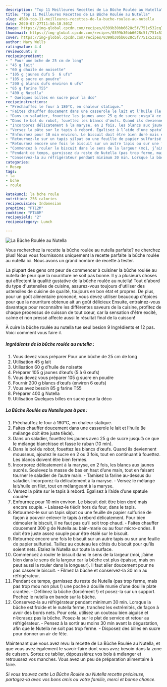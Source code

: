 ```yaml
---
description: "Top 11 Meilleures Recettes de La Bûche Roulée au Nutella"
title: "Top 11 Meilleures Recettes de La Bûche Roulée au Nutella"
slug: 4580-top-11-meilleures-recettes-de-la-buche-roulee-au-nutella
date: 2020-07-27T11:50:10.501Z
image: https://img-global.cpcdn.com/recipes/0399b30bb6628c5f/751x532cq70/la-buche-roulee-au-nutella-photo-principale-de-la-recette.jpg
thumbnail: https://img-global.cpcdn.com/recipes/0399b30bb6628c5f/751x532cq70/la-buche-roulee-au-nutella-photo-principale-de-la-recette.jpg
cover: https://img-global.cpcdn.com/recipes/0399b30bb6628c5f/751x532cq70/la-buche-roulee-au-nutella-photo-principale-de-la-recette.jpg
author: Mary Wells
ratingvalue: 4.4
reviewcount: 8
recipeingredient:
- " Pour une bche de 25 cm de long"
- "45 g lait"
- "60 g dhuile de noisette"
- "105 g jaunes dufs 5  6 ufs"
- "105 g sucre en poudre"
- "200 g blancs dufs environ 6 ufs"
- "85 g farine T55"
- "400 g Nutella"
- " Quelques billes en sucre pour la dco"
recipeinstructions:
- "Préchauffez le four à 180°C, en chaleur statique."
- "Faites chauffer doucement dans une casserole le lait et l’huile (le mélange doit être juste tiède)."
- "Dans un saladier, fouettez les jaunes avec 25 g de sucre jusqu’à ce que le mélange blanchisse et fasse le ruban (10 min)."
- "Dans le bol du robot, fouettez les blancs d’œufs. Quand ils deviennent mousseux, ajoutez le sucre en 2 ou 3 fois, tout en continuant à fouettez. Les blancs doivent être bien fermes."
- "Incorporez délicatement à la maryse, en 2 fois, les blancs aux jaunes sucrés. Soulevez la masse de bas en haut d’une main, tout en faisant tourner le saladier de l’autre main. Tamisez la farine au-dessus du saladier. Incorporez-la délicatement à la maryse. Versez le mélange lait/huile en filet, tout en mélangeant à la maryse."
- "Versez la pâte sur le tapis à rebord. Egalisez à l’aide d’une spatule coudée."
- "Enfournez pour 10 min environ. Le biscuit doit être bien doré mais encore souple. Laissez-le tiédir hors du four, dans le tapis."
- "Retournez-le sur un tapis silpat ou une feuille de papier sulfurisé de façon à pouvoir enlever le tapis à rebord délicatement. Pour bien démouler le biscuit, il ne faut pas qu’il soit trop chaud. Faites chauffer doucement 300 g de Nutella au bain-marie ou au four micro-ondes. Il doit être juste assez souple pour être étalé sur le biscuit."
- "Retournez encore une fois le biscuit sur un autre tapis ou sur une feuille de papier sulfurisé. Taillez au couteau les côtés du biscuit pour qu’ils soient nets. Etalez le Nutella sur toute la surface."
- "Commencez à rouler le biscuit dans le sens de la largeur (moi, j’aime bien dans le sens de la largeur car la bûche est plus épaisse, mais on peut aussi la rouler dans la longueur). Il faut aller doucement pour ne pas casser le biscuit.  Filmez la bûche et conservez-la 30 min au réfrigérateur."
- "Pendant ce temps, garnissez du reste de Nutella (pas trop ferme, mais pas trop mou non plus !) une poche à douille munie d’une douille plate crantée. Défilmez la bûche (forcément !) et posez-la sur un support. Pochez le nutella en bande sur la bûche."
- "Conservez-la au réfrigérateur pendant minimum 30 min. Lorsque la bûche est froide et le nutella ferme, tranchez les extrêmités, de façon à avoir des bords nets. Pour cela, utilisez un couteau bien aiguisé et n’écrasez pas la bûche. Posez-la sur le plat de service et retour au réfrigérateur. Pensez à la sortir au moins 30 min avant la dégustation, afin que le Nutella ne soit pas trop ferme. Disposez des billes en sucre pour donner un air de fête."
categories:
- Resep
tags:
- la
- bche
- roule

katakunci: la bche roule 
nutrition: 256 calories
recipecuisine: Indonesian
preptime: "PT12M"
cooktime: "PT48M"
recipeyield: "2"
recipecategory: Lunch

---
```



![La Bûche Roulée au Nutella](https://img-global.cpcdn.com/recipes/0399b30bb6628c5f/751x532cq70/la-buche-roulee-au-nutella-photo-principale-de-la-recette.jpg)

Vous recherchez la recette la bûche roulée au nutella parfaite? ne cherchez plus! Nous vous fournissons uniquement la recette parfaite la bûche roulée au nutella ici. Nous avons un grand nombre de recette à tester.

La plupart des gens ont peur de commencer à cuisiner la bûche roulée au nutella de peur que la nourriture ne soit pas bonne. Il y a plusieurs choses qui affectent la qualité gustative de la bûche roulée au nutella! Tout d'abord du type d'ustensiles de cuisine, assurez-vous toujours d'utiliser des ustensiles de cuisine de qualité, toujours en bon état et propres. De plus, pour un goût alimentaire prononcé, vous devez utiliser beaucoup d'épices pour que la nourriture obtenue ait un goût délicieux Ensuite, entraînez-vous davantage pour reconnaître les différentes saveurs de la cuisine, profitez de chaque processus de cuisson de tout cœur, car la sensation d'être excité, calme et non pressé affecte aussi le résultat final de la cuisson!

<!--inarticleads1-->

À cuire la bûche roulée au nutella tue seul besion 9 Ingrédients et 12 pas. Voici comment vous faire il.

##### Ingrédients de la bûche roulée au nutella :

1. Vous devez vous préparer  Pour une bûche de 25 cm de long
1. Utilisation 45 g lait
1. Utilisation 60 g d’huile de noisette
1. Préparer 105 g jaunes d’œufs (5 à 6 œufs)
1. Vous devez vous préparer 105 g sucre en poudre
1. Fournir 200 g blancs d’œufs (environ 6 œufs)
1. Vous avez besoin 85 g farine T55
1. Préparer 400 g Nutella
1. Utilisation  Quelques billes en sucre pour la déco




<!--inarticleads2-->

##### La Bûche Roulée au Nutella pas à pas :

1. Préchauffez le four à 180°C, en chaleur statique.
1. Faites chauffer doucement dans une casserole le lait et l’huile (le mélange doit être juste tiède).
1. Dans un saladier, fouettez les jaunes avec 25 g de sucre jusqu’à ce que le mélange blanchisse et fasse le ruban (10 min).
1. Dans le bol du robot, fouettez les blancs d’œufs. Quand ils deviennent mousseux, ajoutez le sucre en 2 ou 3 fois, tout en continuant à fouettez. Les blancs doivent être bien fermes.
1. Incorporez délicatement à la maryse, en 2 fois, les blancs aux jaunes sucrés. Soulevez la masse de bas en haut d’une main, tout en faisant tourner le saladier de l’autre main. - Tamisez la farine au-dessus du saladier. Incorporez-la délicatement à la maryse. - Versez le mélange lait/huile en filet, tout en mélangeant à la maryse.
1. Versez la pâte sur le tapis à rebord. Egalisez à l’aide d’une spatule coudée.
1. Enfournez pour 10 min environ. Le biscuit doit être bien doré mais encore souple. - Laissez-le tiédir hors du four, dans le tapis.
1. Retournez-le sur un tapis silpat ou une feuille de papier sulfurisé de façon à pouvoir enlever le tapis à rebord délicatement. Pour bien démouler le biscuit, il ne faut pas qu’il soit trop chaud. - Faites chauffer doucement 300 g de Nutella au bain-marie ou au four micro-ondes. Il doit être juste assez souple pour être étalé sur le biscuit.
1. Retournez encore une fois le biscuit sur un autre tapis ou sur une feuille de papier sulfurisé. Taillez au couteau les côtés du biscuit pour qu’ils soient nets. Etalez le Nutella sur toute la surface.
1. Commencez à rouler le biscuit dans le sens de la largeur (moi, j’aime bien dans le sens de la largeur car la bûche est plus épaisse, mais on peut aussi la rouler dans la longueur). Il faut aller doucement pour ne pas casser le biscuit.  - Filmez la bûche et conservez-la 30 min au réfrigérateur.
1. Pendant ce temps, garnissez du reste de Nutella (pas trop ferme, mais pas trop mou non plus !) une poche à douille munie d’une douille plate crantée. - Défilmez la bûche (forcément !) et posez-la sur un support. Pochez le nutella en bande sur la bûche.
1. Conservez-la au réfrigérateur pendant minimum 30 min. Lorsque la bûche est froide et le nutella ferme, tranchez les extrêmités, de façon à avoir des bords nets. Pour cela, utilisez un couteau bien aiguisé et n’écrasez pas la bûche. Posez-la sur le plat de service et retour au réfrigérateur. - Pensez à la sortir au moins 30 min avant la dégustation, afin que le Nutella ne soit pas trop ferme. - Disposez des billes en sucre pour donner un air de fête.




<!--inarticleads1-->

<p>
Maintenant que vous avez revu la recette de La Bûche Roulée au Nutella, et que vous avez également le savoir-faire dont vous avez besoin dans la zone de cuisson. Sortez ce tablier, dépoussiérez vos bols à mélanger et retroussez vos manches. Vous avez un peu de préparation alimentaire à faire.
</p>

<p>
<i>Si vous trouvez cette La Bûche Roulée au Nutella recette précieuse, partagez-la avec vos bons amis ou votre famille, merci et bonne chance.</i>
</p>
